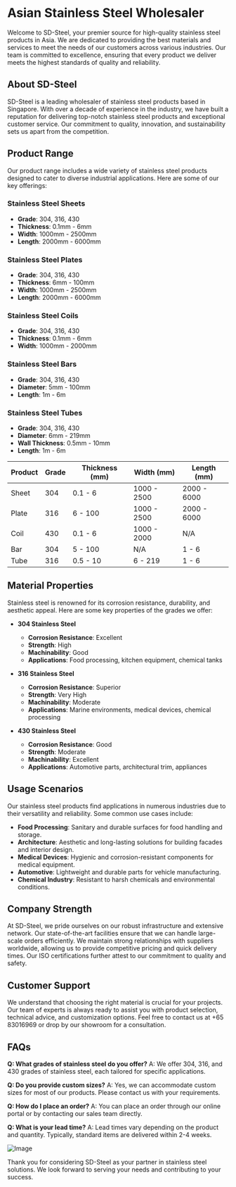 # Asian Stainless Steel Wholesaler

Welcome to SD-Steel, your premier source for high-quality stainless steel products in Asia. We are dedicated to providing the best materials and services to meet the needs of our customers across various industries. Our team is committed to excellence, ensuring that every product we deliver meets the highest standards of quality and reliability.

## About SD-Steel

SD-Steel is a leading wholesaler of stainless steel products based in Singapore. With over a decade of experience in the industry, we have built a reputation for delivering top-notch stainless steel products and exceptional customer service. Our commitment to quality, innovation, and sustainability sets us apart from the competition.

## Product Range

Our product range includes a wide variety of stainless steel products designed to cater to diverse industrial applications. Here are some of our key offerings:

### Stainless Steel Sheets
- **Grade**: 304, 316, 430
- **Thickness**: 0.1mm - 6mm
- **Width**: 1000mm - 2500mm
- **Length**: 2000mm - 6000mm

### Stainless Steel Plates
- **Grade**: 304, 316, 430
- **Thickness**: 6mm - 100mm
- **Width**: 1000mm - 2500mm
- **Length**: 2000mm - 6000mm

### Stainless Steel Coils
- **Grade**: 304, 316, 430
- **Thickness**: 0.1mm - 6mm
- **Width**: 1000mm - 2000mm

### Stainless Steel Bars
- **Grade**: 304, 316, 430
- **Diameter**: 5mm - 100mm
- **Length**: 1m - 6m

### Stainless Steel Tubes
- **Grade**: 304, 316, 430
- **Diameter**: 6mm - 219mm
- **Wall Thickness**: 0.5mm - 10mm
- **Length**: 1m - 6m

| **Product** | **Grade** | **Thickness (mm)** | **Width (mm)** | **Length (mm)** |
|-------------|-----------|--------------------|----------------|-----------------|
| Sheet       | 304       | 0.1 - 6            | 1000 - 2500    | 2000 - 6000     |
| Plate       | 316       | 6 - 100            | 1000 - 2500    | 2000 - 6000     |
| Coil        | 430       | 0.1 - 6            | 1000 - 2000    | N/A             |
| Bar         | 304       | 5 - 100            | N/A            | 1 - 6           |
| Tube        | 316       | 0.5 - 10           | 6 - 219        | 1 - 6           |

## Material Properties

Stainless steel is renowned for its corrosion resistance, durability, and aesthetic appeal. Here are some key properties of the grades we offer:

- **304 Stainless Steel**
  - **Corrosion Resistance**: Excellent
  - **Strength**: High
  - **Machinability**: Good
  - **Applications**: Food processing, kitchen equipment, chemical tanks

- **316 Stainless Steel**
  - **Corrosion Resistance**: Superior
  - **Strength**: Very High
  - **Machinability**: Moderate
  - **Applications**: Marine environments, medical devices, chemical processing

- **430 Stainless Steel**
  - **Corrosion Resistance**: Good
  - **Strength**: Moderate
  - **Machinability**: Excellent
  - **Applications**: Automotive parts, architectural trim, appliances

## Usage Scenarios

Our stainless steel products find applications in numerous industries due to their versatility and reliability. Some common use cases include:

- **Food Processing**: Sanitary and durable surfaces for food handling and storage.
- **Architecture**: Aesthetic and long-lasting solutions for building facades and interior design.
- **Medical Devices**: Hygienic and corrosion-resistant components for medical equipment.
- **Automotive**: Lightweight and durable parts for vehicle manufacturing.
- **Chemical Industry**: Resistant to harsh chemicals and environmental conditions.

## Company Strength

At SD-Steel, we pride ourselves on our robust infrastructure and extensive network. Our state-of-the-art facilities ensure that we can handle large-scale orders efficiently. We maintain strong relationships with suppliers worldwide, allowing us to provide competitive pricing and quick delivery times. Our ISO certifications further attest to our commitment to quality and safety.

## Customer Support

We understand that choosing the right material is crucial for your projects. Our team of experts is always ready to assist you with product selection, technical advice, and customization options. Feel free to contact us at +65 83016969 or drop by our showroom for a consultation.

## FAQs

**Q: What grades of stainless steel do you offer?**
A: We offer 304, 316, and 430 grades of stainless steel, each tailored for specific applications.

**Q: Do you provide custom sizes?**
A: Yes, we can accommodate custom sizes for most of our products. Please contact us with your requirements.

**Q: How do I place an order?**
A: You can place an order through our online portal or by contacting our sales team directly.

**Q: What is your lead time?**
A: Lead times vary depending on the product and quantity. Typically, standard items are delivered within 2-4 weeks.

![Image](https://github.com/user-attachments/assets/2567258e-e124-4816-932d-1809bd27ef0b)

Thank you for considering SD-Steel as your partner in stainless steel solutions. We look forward to serving your needs and contributing to your success.